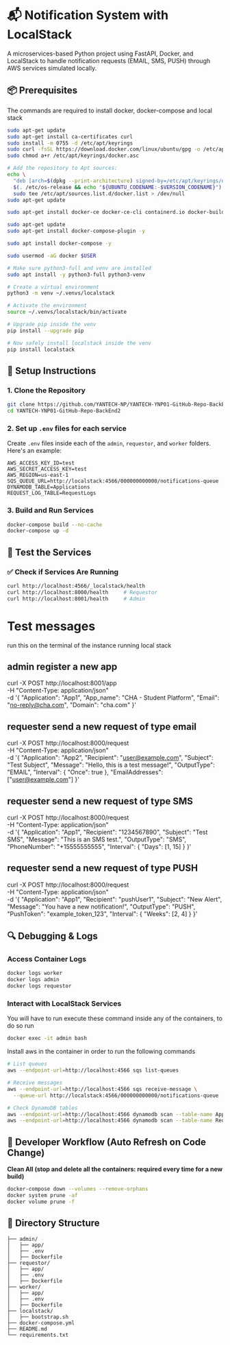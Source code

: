 # 📬 Notification System with LocalStack

A microservices-based Python project using FastAPI, Docker, and LocalStack to handle notification requests (EMAIL, SMS, PUSH) through AWS services simulated locally.

## 📦 Prerequisites

The commands are required to install docker, docker-compose and local stack

```bash
sudo apt-get update
sudo apt-get install ca-certificates curl
sudo install -m 0755 -d /etc/apt/keyrings
sudo curl -fsSL https://download.docker.com/linux/ubuntu/gpg -o /etc/apt/keyrings/docker.asc
sudo chmod a+r /etc/apt/keyrings/docker.asc

# Add the repository to Apt sources:
echo \
  "deb [arch=$(dpkg --print-architecture) signed-by=/etc/apt/keyrings/docker.asc] https://download.docker.com/linux/ubuntu \
  $(. /etc/os-release && echo "${UBUNTU_CODENAME:-$VERSION_CODENAME}") stable" | \
  sudo tee /etc/apt/sources.list.d/docker.list > /dev/null
sudo apt-get update

sudo apt-get install docker-ce docker-ce-cli containerd.io docker-buildx-plugin docker-compose-plugin

sudo apt-get update
sudo apt-get install docker-compose-plugin -y

sudo apt install docker-compose -y

sudo usermod -aG docker $USER

# Make sure python3-full and venv are installed
sudo apt install -y python3-full python3-venv

# Create a virtual environment
python3 -m venv ~/.venvs/localstack

# Activate the environment
source ~/.venvs/localstack/bin/activate

# Upgrade pip inside the venv
pip install --upgrade pip

# Now safely install localstack inside the venv
pip install localstack
```

## 🚀 Setup Instructions

### 1. Clone the Repository

```bash
git clone https://github.com/YANTECH-NP/YANTECH-YNP01-GitHub-Repo-BackEnd2.git
cd YANTECH-YNP01-GitHub-Repo-BackEnd2
```

### 2. Set up `.env` files for each service

Create `.env` files inside each of the `admin`, `requestor`, and `worker` folders. Here's an example:

```env
AWS_ACCESS_KEY_ID=test
AWS_SECRET_ACCESS_KEY=test
AWS_REGION=us-east-1
SQS_QUEUE_URL=http://localstack:4566/000000000000/notifications-queue
DYNAMODB_TABLE=Applications
REQUEST_LOG_TABLE=RequestLogs
```

### 3. Build and Run Services

```bash
docker-compose build --no-cache
docker-compose up -d
```

## 🧪 Test the Services

### ✅ Check if Services Are Running

```bash
curl http://localhost:4566/_localstack/health
curl http://localhost:8000/health     # Requestor
curl http://localhost:8001/health     # Admin

```

# Test messages

run this on the terminal of the instance running local stack

## admin register a new app

curl -X POST http://localhost:8001/app \
 -H "Content-Type: application/json" \
 -d '{
"Application": "App1",
"App_name": "CHA - Student Platform",
"Email": "no-reply@cha.com",
"Domain": "cha.com"
}'

## requester send a new request of type email

curl -X POST http://localhost:8000/request \
 -H "Content-Type: application/json" \
 -d '{
"Application": "App2",
"Recipient": "user@example.com",
"Subject": "Test Subject",
"Message": "Hello, this is a test message!",
"OutputType": "EMAIL",
"Interval": {
"Once": true
},
"EmailAddresses": ["user@example.com"]
}'

## requester send a new request of type SMS

curl -X POST http://localhost:8000/request \
 -H "Content-Type: application/json" \
 -d '{
"Application": "App1",
"Recipient": "1234567890",
"Subject": "Test SMS",
"Message": "This is an SMS test.",
"OutputType": "SMS",
"PhoneNumber": "+15555555555",
"Interval": {
"Days": [1, 15]
}
}'

## requester send a new request of type PUSH

curl -X POST http://localhost:8000/request \
 -H "Content-Type: application/json" \
 -d '{
"Application": "App1",
"Recipient": "pushUser1",
"Subject": "New Alert",
"Message": "You have a new notification!",
"OutputType": "PUSH",
"PushToken": "example_token_123",
"Interval": {
"Weeks": [2, 4]
}
}'

## 🔍 Debugging & Logs

### Access Container Logs

```bash
docker logs worker
docker logs admin
docker logs requestor
```

### Interact with LocalStack Services

You will have to run execute these command inside any of the containers, to do so run

```bash
docker exec -it admin bash

```

Install aws in the container in order to run the following commands

```bash
# List queues
aws --endpoint-url=http://localhost:4566 sqs list-queues

# Receive messages
aws --endpoint-url=http://localhost:4566 sqs receive-message \
  --queue-url http://localstack:4566/000000000000/notifications-queue

# Check DynamoDB tables
aws --endpoint-url=http://localhost:4566 dynamodb scan --table-name Applications
aws --endpoint-url=http://localhost:4566 dynamodb scan --table-name RequestLogs
```

## 🔁 Developer Workflow (Auto Refresh on Code Change)

**Clean All (stop and delete all the containers: required every time for a new build)**

```bash
docker-compose down --volumes --remove-orphans
docker system prune -af
docker volume prune -f

```

## 📁 Directory Structure

```
├── admin/
│   ├── app/
│   ├── .env
│   ├── Dockerfile
├── requestor/
│   ├── app/
│   ├── .env
│   ├── Dockerfile
├── worker/
│   ├── app/
│   ├── .env
│   ├── Dockerfile
├── localstack/
│   ├── bootstrap.sh
├── docker-compose.yml
├── README.md
└── requirements.txt
```
